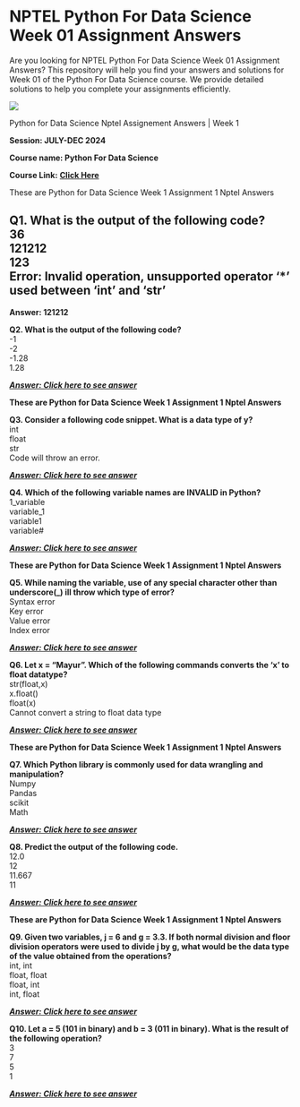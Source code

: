# NPTEL Python For Data Science Week 01 Assignment Answers

Are you looking for NPTEL Python For Data Science Week 01 Assignment Answers? This repository will help you find your answers and solutions for Week 01 of the Python For Data Science course. We provide detailed solutions to help you complete your assignments efficiently.

![](https://miro.medium.com/v2/resize:fit:875/1*COmpT0kgY09Nv7ixYpCdRQ.jpeg)

Python for Data Science Nptel Assignement Answers | Week 1

**Session: JULY-DEC 2024**

**Course name: Python For Data Science**

**Course Link:** [**Click Here**](https://onlinecourses.nptel.ac.in/noc24_cs68/)

These are Python for Data Science Week 1 Assignment 1 Nptel Answers


Q1. What is the output of the following code?\
36\
121212\
123\
Error: Invalid operation, unsupported operator ‘\*’ used between ‘int’ and ‘str’<a id="8957"></a>
-------------------------------------------------------------------------------------------------

**Answer: 121212**

**Q2. What is the output of the following code?**\
-1\
-2\
-1.28\
1.28

[**_**Answer: Click here to see answer**_**](https://progiez.com/python-for-data-science-week-1-assignment-1-nptel)

**These are Python for Data Science Week 1 Assignment 1 Nptel Answers**

**Q3. Consider a following code snippet. What is a data type of y?**\
int\
float\
str\
Code will throw an error.

[**_**Answer: Click here to see answer**_**](https://progiez.com/python-for-data-science-week-1-assignment-1-nptel)

**Q4. Which of the following variable names are INVALID in Python?**\
1\_variable\
variable\_1\
variable1\
variable#

[**_**Answer: Click here to see answer**_**](https://progiez.com/python-for-data-science-week-1-assignment-1-nptel)

**These are Python for Data Science Week 1 Assignment 1 Nptel Answers**

**Q5. While naming the variable, use of any special character other than underscore(\_) ill throw which type of error?**\
Syntax error\
Key error\
Value error\
Index error

[**_**Answer: Click here to see answer**_**](https://progiez.com/python-for-data-science-week-1-assignment-1-nptel)

**Q6. Let x = “Mayur”. Which of the following commands converts the ‘x’ to float datatype?**\
str(float,x)\
x.float()\
float(x)\
Cannot convert a string to float data type

[**_**Answer: Click here to see answer**_**](https://progiez.com/python-for-data-science-week-1-assignment-1-nptel)

**These are Python for Data Science Week 1 Assignment 1 Nptel Answers**

**Q7. Which Python library is commonly used for data wrangling and manipulation?**\
Numpy\
Pandas\
scikit\
Math

[**_**Answer: Click here to see answer**_**](https://progiez.com/python-for-data-science-week-1-assignment-1-nptel)

**Q8. Predict the output of the following code.**\
12.0\
12\
11.667\
11

[**_**Answer: Click here to see answer**_**](https://progiez.com/python-for-data-science-week-1-assignment-1-nptel)

**These are Python for Data Science Week 1 Assignment 1 Nptel Answers**

**Q9. Given two variables, j = 6 and g = 3.3. If both normal division and floor division operators were used to divide j by g, what would be the data type of the value obtained from the operations?**\
int, int\
float, float\
float, int\
int, float

[**_**Answer: Click here to see answer**_**](https://progiez.com/python-for-data-science-week-1-assignment-1-nptel)

**Q10. Let a = 5 (101 in binary) and b = 3 (011 in binary). What is the result of the following operation?**\
3\
7\
5\
1

[**_**Answer: Click here to see answer**_**](https://progiez.com/python-for-data-science-week-1-assignment-1-nptel)
